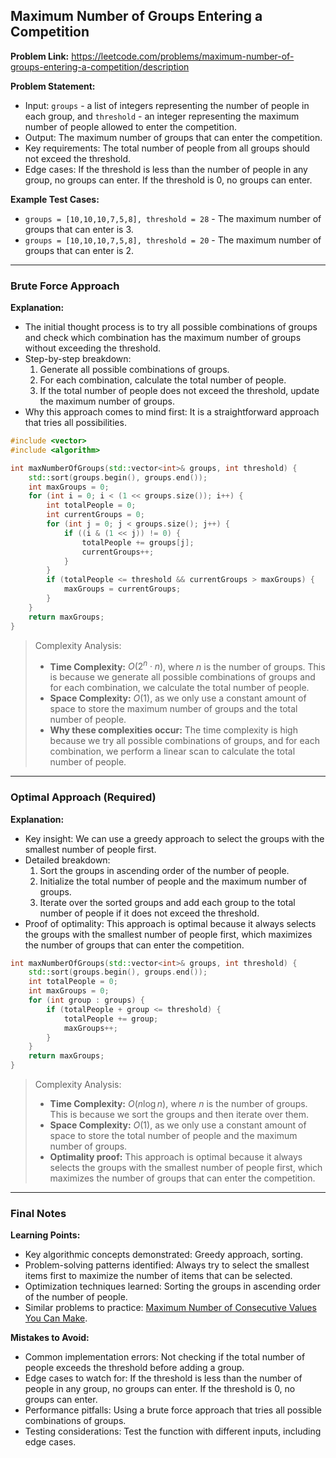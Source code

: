 ## Maximum Number of Groups Entering a Competition

**Problem Link:** https://leetcode.com/problems/maximum-number-of-groups-entering-a-competition/description

**Problem Statement:**
- Input: `groups` - a list of integers representing the number of people in each group, and `threshold` - an integer representing the maximum number of people allowed to enter the competition.
- Output: The maximum number of groups that can enter the competition.
- Key requirements: The total number of people from all groups should not exceed the threshold.
- Edge cases: If the threshold is less than the number of people in any group, no groups can enter. If the threshold is 0, no groups can enter.

**Example Test Cases:**
- `groups = [10,10,10,7,5,8], threshold = 28` - The maximum number of groups that can enter is 3.
- `groups = [10,10,10,7,5,8], threshold = 20` - The maximum number of groups that can enter is 2.

---

### Brute Force Approach

**Explanation:**
- The initial thought process is to try all possible combinations of groups and check which combination has the maximum number of groups without exceeding the threshold.
- Step-by-step breakdown:
  1. Generate all possible combinations of groups.
  2. For each combination, calculate the total number of people.
  3. If the total number of people does not exceed the threshold, update the maximum number of groups.
- Why this approach comes to mind first: It is a straightforward approach that tries all possibilities.

```cpp
#include <vector>
#include <algorithm>

int maxNumberOfGroups(std::vector<int>& groups, int threshold) {
    std::sort(groups.begin(), groups.end());
    int maxGroups = 0;
    for (int i = 0; i < (1 << groups.size()); i++) {
        int totalPeople = 0;
        int currentGroups = 0;
        for (int j = 0; j < groups.size(); j++) {
            if ((i & (1 << j)) != 0) {
                totalPeople += groups[j];
                currentGroups++;
            }
        }
        if (totalPeople <= threshold && currentGroups > maxGroups) {
            maxGroups = currentGroups;
        }
    }
    return maxGroups;
}
```

> Complexity Analysis:
> - **Time Complexity:** $O(2^n \cdot n)$, where $n$ is the number of groups. This is because we generate all possible combinations of groups and for each combination, we calculate the total number of people.
> - **Space Complexity:** $O(1)$, as we only use a constant amount of space to store the maximum number of groups and the total number of people.
> - **Why these complexities occur:** The time complexity is high because we try all possible combinations of groups, and for each combination, we perform a linear scan to calculate the total number of people.

---

### Optimal Approach (Required)

**Explanation:**
- Key insight: We can use a greedy approach to select the groups with the smallest number of people first.
- Detailed breakdown:
  1. Sort the groups in ascending order of the number of people.
  2. Initialize the total number of people and the maximum number of groups.
  3. Iterate over the sorted groups and add each group to the total number of people if it does not exceed the threshold.
- Proof of optimality: This approach is optimal because it always selects the groups with the smallest number of people first, which maximizes the number of groups that can enter the competition.

```cpp
int maxNumberOfGroups(std::vector<int>& groups, int threshold) {
    std::sort(groups.begin(), groups.end());
    int totalPeople = 0;
    int maxGroups = 0;
    for (int group : groups) {
        if (totalPeople + group <= threshold) {
            totalPeople += group;
            maxGroups++;
        }
    }
    return maxGroups;
}
```

> Complexity Analysis:
> - **Time Complexity:** $O(n \log n)$, where $n$ is the number of groups. This is because we sort the groups and then iterate over them.
> - **Space Complexity:** $O(1)$, as we only use a constant amount of space to store the total number of people and the maximum number of groups.
> - **Optimality proof:** This approach is optimal because it always selects the groups with the smallest number of people first, which maximizes the number of groups that can enter the competition.

---

### Final Notes

**Learning Points:**
- Key algorithmic concepts demonstrated: Greedy approach, sorting.
- Problem-solving patterns identified: Always try to select the smallest items first to maximize the number of items that can be selected.
- Optimization techniques learned: Sorting the groups in ascending order of the number of people.
- Similar problems to practice: [Maximum Number of Consecutive Values You Can Make](https://leetcode.com/problems/maximum-number-of-consecutive-values-you-can-make/).

**Mistakes to Avoid:**
- Common implementation errors: Not checking if the total number of people exceeds the threshold before adding a group.
- Edge cases to watch for: If the threshold is less than the number of people in any group, no groups can enter. If the threshold is 0, no groups can enter.
- Performance pitfalls: Using a brute force approach that tries all possible combinations of groups.
- Testing considerations: Test the function with different inputs, including edge cases.